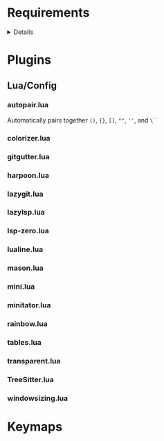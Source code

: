 
# Requirements

<details>

- wget
- gcc
- ripgrep
- fd

- git
    - lazygit

- tree-sitter
    - nodejs

- Neovim (0.10+)

- Nerd Font

- (Optional)
    - Nix package manager

</details>

# Plugins

## Lua/Config

### autopair.lua

Automatically pairs together `()`, `{}`, `[]`, `""`, `''`, and `\`\``

### colorizer.lua

### gitgutter.lua

### harpoon.lua

### lazygit.lua

### lazylsp.lua

### lsp-zero.lua

### lualine.lua

### mason.lua

### mini.lua

### minitator.lua

### rainbow.lua

### tables.lua

### transparent.lua

### TreeSitter.lua

### windowsizing.lua


# Keymaps



